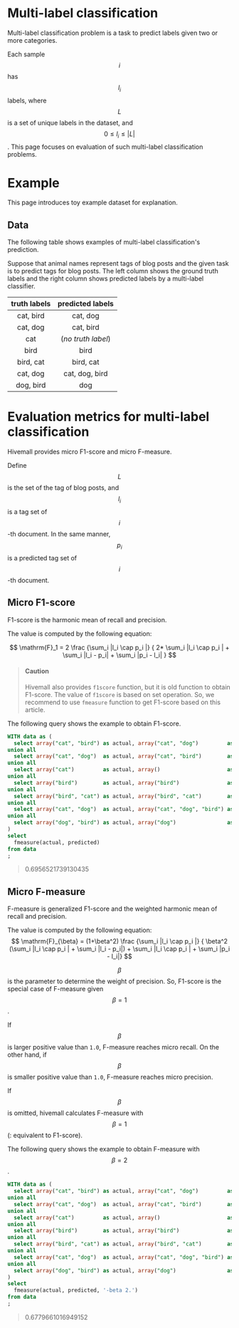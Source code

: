 <!--
  Licensed to the Apache Software Foundation (ASF) under one
  or more contributor license agreements.  See the NOTICE file
  distributed with this work for additional information
  regarding copyright ownership.  The ASF licenses this file
  to you under the Apache License, Version 2.0 (the
  "License"); you may not use this file except in compliance
  with the License.  You may obtain a copy of the License at

    http://www.apache.org/licenses/LICENSE-2.0

  Unless required by applicable law or agreed to in writing,
  software distributed under the License is distributed on an
  "AS IS" BASIS, WITHOUT WARRANTIES OR CONDITIONS OF ANY
  KIND, either express or implied.  See the License for the
  specific language governing permissions and limitations
  under the License.
-->

<!-- toc -->

# Multi-label classification


Multi-label classification problem is a task to predict labels given two or more categories.

Each sample $$i$$ has $$l_i$$ labels, where $$L$$ is a set of unique labels in the dataset, and $$0 \leq  l_i \leq |L|$$.
This page focuses on evaluation of such multi-label classification problems.

# Example

This page introduces toy example dataset for explanation.

## Data

The following table shows examples of multi-label classification's prediction.

Suppose that animal names represent tags of blog posts and the given task is to predict tags for blog posts.
The left column shows the ground truth labels and the right column shows predicted labels by a multi-label classifier.

| truth labels| predicted labels |
|:---:|:---:|
| cat, bird | cat, dog|
| cat, dog | cat, bird|
| cat | (*no truth label*)|
| bird | bird |
| bird, cat | bird, cat|
| cat, dog | cat, dog, bird |
| dog, bird | dog |


# Evaluation metrics for multi-label classification

Hivemall provides micro F1-score and micro F-measure.

Define $$L$$ is the set of the tag of blog posts, and $$l_i$$ is a tag set of $$i$$-th document.
In the same manner, $$p_i$$ is a predicted tag set of $$i$$-th document.

## Micro F1-score

F1-score is the harmonic mean of recall and precision.

The value is computed by the following equation:

$$
\mathrm{F}_1 = 2 \frac
{\sum_i |l_i \cap p_i |}
{ 2* \sum_i |l_i \cap p_i | + \sum_i |l_i - p_i| + \sum_i |p_i - l_i| }
$$

> #### Caution
> Hivemall also provides `f1score` function, but it is old function to obtain F1-score. The value of `f1score` is based on set operation. So, we recommend to use `fmeasure` function to get F1-score based on this article.

The following query shows the example to obtain F1-score.

```sql
WITH data as (
  select array("cat", "bird") as actual, array("cat", "dog")         as predicted
union all
  select array("cat", "dog")  as actual, array("cat", "bird")        as predicted
union all
  select array("cat")         as actual, array()                     as predicted
union all
  select array("bird")        as actual, array("bird")               as predicted
union all
  select array("bird", "cat") as actual, array("bird", "cat")        as predicted
union all
  select array("cat", "dog")  as actual, array("cat", "dog", "bird") as predicted
union all
  select array("dog", "bird") as actual, array("dog")                as predicted
)
select
  fmeasure(actual, predicted)
from data
;
```

> 0.6956521739130435

## Micro F-measure


F-measure is generalized F1-score and the weighted harmonic mean of recall and precision.

The value is computed by the following equation:
$$
\mathrm{F}_{\beta} = (1+\beta^2) \frac
{\sum_i |l_i \cap p_i |}
{ \beta^2 (\sum_i |l_i \cap p_i | + \sum_i |l_i - p_i|) + \sum_i |l_i \cap p_i | + \sum_i |p_i - l_i|}
$$

$$\beta$$ is the parameter to determine the weight of precision.
So, F1-score is the special case of F-measure given $$\beta=1$$.

If $$\beta$$ is larger positive value than `1.0`, F-measure reaches micro recall.
On the other hand,
if $$\beta$$ is smaller positive value than `1.0`, F-measure reaches micro precision.

If $$\beta$$ is omitted, hivemall calculates F-measure with $$\beta=1$$ (: equivalent to F1-score).

The following query shows the example to obtain F-measure with $$\beta=2$$.

```sql
WITH data as (
  select array("cat", "bird") as actual, array("cat", "dog")         as predicted
union all
  select array("cat", "dog")  as actual, array("cat", "bird")        as predicted
union all
  select array("cat")         as actual, array()                     as predicted
union all
  select array("bird")        as actual, array("bird")               as predicted
union all
  select array("bird", "cat") as actual, array("bird", "cat")        as predicted
union all
  select array("cat", "dog")  as actual, array("cat", "dog", "bird") as predicted
union all
  select array("dog", "bird") as actual, array("dog")                as predicted
)
select
  fmeasure(actual, predicted, '-beta 2.')
from data
;
```

> 0.6779661016949152

